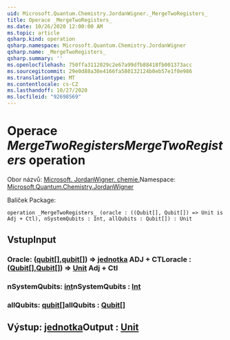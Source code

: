 ```yaml
---
uid: Microsoft.Quantum.Chemistry.JordanWigner._MergeTwoRegisters_
title: Operace _MergeTwoRegisters_
ms.date: 10/26/2020 12:00:00 AM
ms.topic: article
qsharp.kind: operation
qsharp.namespace: Microsoft.Quantum.Chemistry.JordanWigner
qsharp.name: _MergeTwoRegisters_
qsharp.summary: ''
ms.openlocfilehash: 750ffa3112029c2e67a99dfb88418fb001373acc
ms.sourcegitcommit: 29e0d88a30e4166fa580132124b0eb57e1f0e986
ms.translationtype: MT
ms.contentlocale: cs-CZ
ms.lasthandoff: 10/27/2020
ms.locfileid: "92698569"
---
```

# <a name="_mergetworegisters_-operation"></a><span data-ttu-id="94e88-102">Operace _MergeTwoRegisters_</span><span class="sxs-lookup"><span data-stu-id="94e88-102">_MergeTwoRegisters_ operation</span></span>

<span data-ttu-id="94e88-103">Obor názvů: [Microsoft. JordanWigner. chemie.](xref:Microsoft.Quantum.Chemistry.JordanWigner)</span><span class="sxs-lookup"><span data-stu-id="94e88-103">Namespace: [Microsoft.Quantum.Chemistry.JordanWigner](xref:Microsoft.Quantum.Chemistry.JordanWigner)</span></span>

<span data-ttu-id="94e88-104">Balíček [](https://nuget.org/packages/)</span><span class="sxs-lookup"><span data-stu-id="94e88-104">Package: [](https://nuget.org/packages/)</span></span>




```qsharp
operation _MergeTwoRegisters_ (oracle : ((Qubit[], Qubit[]) => Unit is Adj + Ctl), nSystemQubits : Int, allQubits : Qubit[]) : Unit
```


## <a name="input"></a><span data-ttu-id="94e88-105">Vstup</span><span class="sxs-lookup"><span data-stu-id="94e88-105">Input</span></span>

### <a name="oracle--qubitqubit--unit-adj--ctl"></a><span data-ttu-id="94e88-106">Oracle: ([qubit](xref:microsoft.quantum.lang-ref.qubit)[],[qubit](xref:microsoft.quantum.lang-ref.qubit)[]) => [jednotka](xref:microsoft.quantum.lang-ref.unit) ADJ + CTL</span><span class="sxs-lookup"><span data-stu-id="94e88-106">oracle : ([Qubit](xref:microsoft.quantum.lang-ref.qubit)[],[Qubit](xref:microsoft.quantum.lang-ref.qubit)[]) => [Unit](xref:microsoft.quantum.lang-ref.unit) Adj + Ctl</span></span>




### <a name="nsystemqubits--int"></a><span data-ttu-id="94e88-107">nSystemQubits: [int](xref:microsoft.quantum.lang-ref.int)</span><span class="sxs-lookup"><span data-stu-id="94e88-107">nSystemQubits : [Int](xref:microsoft.quantum.lang-ref.int)</span></span>




### <a name="allqubits--qubit"></a><span data-ttu-id="94e88-108">allQubits: [qubit](xref:microsoft.quantum.lang-ref.qubit)[]</span><span class="sxs-lookup"><span data-stu-id="94e88-108">allQubits : [Qubit](xref:microsoft.quantum.lang-ref.qubit)[]</span></span>





## <a name="output--unit"></a><span data-ttu-id="94e88-109">Výstup: [jednotka](xref:microsoft.quantum.lang-ref.unit)</span><span class="sxs-lookup"><span data-stu-id="94e88-109">Output : [Unit](xref:microsoft.quantum.lang-ref.unit)</span></span>

